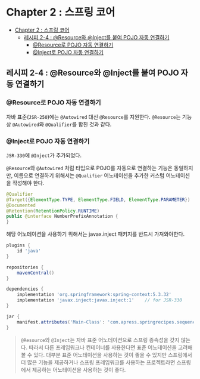 # Chapter 2 : 스프링 코어

- [Chapter 2 : 스프링 코어](#chapter-2--스프링-코어)
  - [레시피 2-4 : @Resource와 @Inject를 붙여 POJO 자동 연결하기](#레시피-2-4--resource와-inject를-붙여-pojo-자동-연결하기)
    - [@Resource로 POJO 자동 연결하기](#resource로-pojo-자동-연결하기)
    - [@Inject로 POJO 자동 연결하기](#inject로-pojo-자동-연결하기)

## 레시피 2-4 : @Resource와 @Inject를 붙여 POJO 자동 연결하기

### @Resource로 POJO 자동 연결하기

자바 표준(`JSR-250`)에는 `@Autowired` 대신 `@Resource`를 지원한다. `@Resource`는 기능상 `@Autowired`와 `@Qualifier`를 합친 것과 같다.

### @Inject로 POJO 자동 연결하기

`JSR-330`에 `@Inject`가 추가되었다.

`@Resource`와 `@Autowired` 처럼 타입으로 POJO를 자동으로 연결하는 기능은 동일하지만, 이름으로 연결하기 위해서는 `@Qualifier` 어노테이션을 추가한 커스텀 어노테이션을 작성해야 한다.

```java
@Qualifier
@Target({ElementType.TYPE, ElementType.FIELD, ElementType.PARAMETER})
@Documented
@Retention(RetentionPolicy.RUNTIME)
public @interface NumberPrefixAnnotation {
}
```

해당 어노테이션을 사용하기 위해서는 javax.inject 패키지를 반드시 가져와야한다.

```groovy
plugins {
    id 'java'
}

repositories {
    mavenCentral()
}

dependencies {
    implementation 'org.springframework:spring-context:5.3.32'
    implementation 'javax.inject:javax.inject:1'    // for JSR-330
}

jar {
    manifest.attributes('Main-Class': 'com.apress.springrecipes.sequence.Main')
}
```

> `@Resource`와 `@Inject`는 자바 표준 어노테이션으로 스프링 종속성을 갖지 않는다. 따라서 다른 프레임워크나 컨테이너를 사용한다면 표준 어노테이션을 고려해 볼 수 있다. 대부분 표준 어노테이션을 사용하는 것이 좋을 수 있지만 스프링에서 더 많은 기능을 제공하거나 스프링 프레임워크를 사용하는 프로젝트라면 스프링에서 제공하는 어노테이션을 사용하는 것이 좋다.